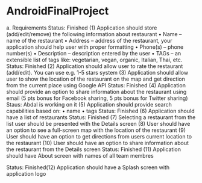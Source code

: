 # AndroidFinalProject

a. Requirements
Status: Finished (1) Application should store (add/edit/remove) the following information about restaurant
• Name – name of the restaurant
• Address – address of the restaurant, your application should help user with proper
formatting • Phone(s) – phone number(s) 
• Description – description entered by the user
• TAGs – an extensible list of tags like: vegetarian, vegan, organic, Italian, Thai, etc.
Status: Finished (2) Application should allow user to rate the restaurant (add/edit). You can use e.g. 1-5 stars system
(3) Application should allow user to show the location of the restaurant on the map and get
direction from the current place using Google API
Status: Finished (4) Application should provide an option to share information about the restaurant using email (5
pts bonus for Facebook sharing, 5 pts bonus for Twitter sharing)
Staus: Abdal is working on it (5) Application should provide search capabilities based on:
• name
• tags
Status: Finished (6) Application should have a list of restaurants
Status: Finished (7) Selecting a restaurant from the list user should be presented with the Details screen
(8) User should have an option to see a full-screen map with the location of the restaurant
(9) User should have an option to get directions from users current location to the restaurant
(10) User should have an option to share information about the restaurant from the Details screen
Status: Finished (11) Application should have About screen with names of all team membres

Status: Finished(12) Application should have a Splash screen with application logo
